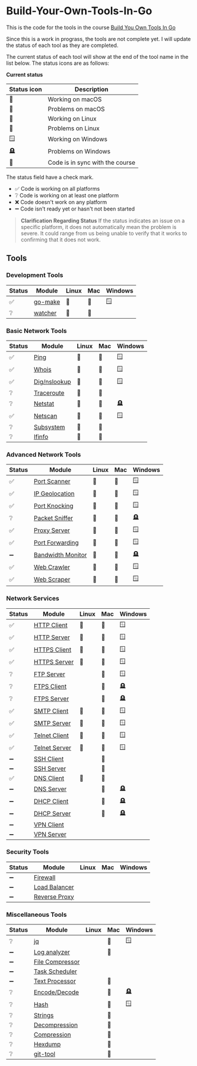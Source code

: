 # Build-Your-Own-Tools-In-Go

This is the code for the tools in the course [Build You Own Tools In Go](https://codedeviate.github.io/aicollection/go-build-your-own-tools.html)

Since this is a work in prograss, the tools are not complete yet. I will update the status of each tool as they are completed.

The current status of each tool will show at the end of the tool name in the list below. The status icons are as follows:

**Current status**

| Status icon   | Description                     |
| ------------- | ------------------------------- |
| :green_apple: | Working on macOS                |
| :apple:       | Problems on macOS               |
| :penguin:     | Working on Linux                |
| :chicken:     | Problems on Linux               |
| :window:      | Working on Windows              |
| :headstone:   | Problems on Windows             |
| :link:        | Code is in sync with the course |

The status field have a check mark.
- :white_check_mark: Code is working on all platforms
- :grey_question: Code is working on at least one platform
- :x: Code doesn't work on any platform
- :heavy_minus_sign: Code isn't ready yet or hasn't not been started

> **Clarification Regarding Status**
> If the status indicates an issue on a specific platform, it does not automatically mean the problem is severe. It could range from us being unable to verify that it works to confirming that it does not work.


## Tools

### Development Tools

| Status             | Module               | Linux     | Mac           | Windows  |
|--------------------|----------------------|-----------|---------------|----------|
| :white_check_mark: | [go-make](./go-make) | :penguin: | :green_apple: | :window: |
| :grey_question:    | [watcher](./watcher) | :penguin: | :green_apple: |          |

### Basic Network Tools

| Status             | Module                      | Linux     | Mac           | Windows     |
|--------------------|-----------------------------|-----------|---------------|-------------|
| :white_check_mark: | [Ping](./ping)              | :penguin: | :green_apple: | :window:    |
| :white_check_mark: | [Whois](./whois)            | :penguin: | :green_apple: | :window:    |
| :white_check_mark: | [Dig/nslookup](./dnslookup) | :penguin: | :green_apple: | :window:    |
| :grey_question:    | [Traceroute](./traceroute)  | :chicken: | :green_apple: |             |
| :grey_question:    | [Netstat](./netstat)        | :penguin: | :green_apple: | :headstone: |
| :white_check_mark: | [Netscan](./netscan)        | :penguin: | :green_apple: | :window:    |
| :grey_question:    | [Subsystem](./subsystem)    | :penguin: | :green_apple: |             |
| :grey_question:    | [Ifinfo](./ifinfo)          | :penguin: | :green_apple: |             |

### Advanced Network Tools

| Status             | Module                                  | Linux     | Mac           | Windows     |
|--------------------|-----------------------------------------|-----------|---------------|-------------|
| :white_check_mark: | [Port Scanner](./portscanner)           | :penguin: | :green_apple: | :window:    |
| :white_check_mark: | [IP Geolocation](./ipgeolocation)       | :penguin: | :green_apple: | :window:    |
| :white_check_mark: | [Port Knocking](./portknocking)         | :penguin: | :green_apple: | :window:    |
| :grey_question:    | [Packet Sniffer](./packetsniffer)       | :penguin: | :green_apple: | :headstone: |
| :white_check_mark: | [Proxy Server](./proxyserver)           | :penguin: | :green_apple: | :window:    |
| :white_check_mark: | [Port Forwarding](./portforwarding)     | :penguin: | :green_apple: | :window:    |
| :heavy_minus_sign: | [Bandwidth Monitor](./bandwidthmonitor) | :chicken: | :apple:       | :headstone: |
| :white_check_mark: | [Web Crawler](./webcrawler)             | :penguin: | :green_apple: | :window:    |
| :white_check_mark: | [Web Scraper](./webscraper)             | :penguin: | :green_apple: | :window:    |

### Network Services

| Status             | Module                          | Linux     | Mac           | Windows     |
|--------------------|---------------------------------|-----------|---------------|-------------|
| :white_check_mark: | [HTTP Client](./httpclient)     | :penguin: | :green_apple: | :window:    |
| :white_check_mark: | [HTTP Server](./httpserver)     | :penguin: | :green_apple: | :window:    |
| :white_check_mark: | [HTTPS Client](./httpsclient)   | :penguin: | :green_apple: | :window:    |
| :white_check_mark: | [HTTPS Server](./httpsserver)   | :penguin: | :green_apple: | :window:    |
| :grey_question:    | [FTP Server](./ftpserver)       |           | :green_apple: | :window:    |
| :grey_question:    | [FTPS Client](./ftpsclient)     |           | :apple:       | :headstone: |
| :grey_question:    | [FTPS Server](./ftpsserver)     |           | :apple:       | :headstone: |
| :white_check_mark: | [SMTP Client](./smtpclient)     | :penguin: | :green_apple: | :window:    |
| :white_check_mark: | [SMTP Server](./smtpserver)     | :penguin: | :green_apple: | :window:    |
| :white_check_mark: | [Telnet Client](./telnetclient) | :penguin: | :green_apple: | :window:    |
| :white_check_mark: | [Telnet Server](./telnetserver) | :penguin: | :green_apple: | :window:    |
| :heavy_minus_sign: | [SSH Client](./sshclient)       |           | :apple:       |             |
| :heavy_minus_sign: | [SSH Server](./sshserver)       |           | :apple:       |             |
| :white_check_mark: | [DNS Client](./dnsclient)       | :penguin: | :apple:       |             |
| :heavy_minus_sign: | [DNS Server](./dnsserver)       |           | :apple:       | :headstone: |
| :heavy_minus_sign: | [DHCP Client](./dhcpclient)     |           | :apple:       | :headstone: |
| :heavy_minus_sign: | [DHCP Server](./dhcpserver)     |           | :apple:       | :headstone: |
| :heavy_minus_sign: | [VPN Client](./vpnclient)       |           |               |             |
| :heavy_minus_sign: | [VPN Server](./vpnserver)       |           |               |             |

### Security Tools

| Status             | Module                          | Linux  | Mac  | Windows  |
|--------------------|---------------------------------|--------|------|----------|
| :heavy_minus_sign: | [Firewall](./firewall)          |        |      |          |
| :heavy_minus_sign: | [Load Balancer](./loadbalancer) |        |      |          |
| :heavy_minus_sign: | [Reverse Proxy](./reverseproxy) |        |      |          |

### Miscellaneous Tools

| Status             | Module                              | Linux  | Mac           | Windows     |
|--------------------|-------------------------------------|--------|---------------|-------------|
| :grey_question:    | [jq](./jq)                          |        | :green_apple: | :window:    |
| :heavy_minus_sign: | [Log analyzer](./loganalyzer)       |        | :green_apple: |             |
| :heavy_minus_sign: | [File Compressor](./filecompressor) |        |               |             |
| :heavy_minus_sign: | [Task Scheduler](./taskscheduler)   |        |               |             |
| :heavy_minus_sign: | [Text Processor](./textprocessor)   |        | :green_apple: |             |
| :grey_question:    | [Encode/Decode](./encodedecode)     |        | :green_apple: | :headstone: |
| :grey_question:    | [Hash](./hash)                      |        | :green_apple: | :window:    |
| :grey_question:    | [Strings](./strings)                |        | :green_apple: |             |
| :grey_question:    | [Decompression](./decompression)    |        | :green_apple: |             |
| :grey_question:    | [Compression](./compression)        |        | :green_apple: |             |
| :grey_question:    | [Hexdump](./hexdump)                |        | :green_apple: |             |
| :grey_question:    | [git-tool](./git-tool)              |        | :green_apple: |             |

